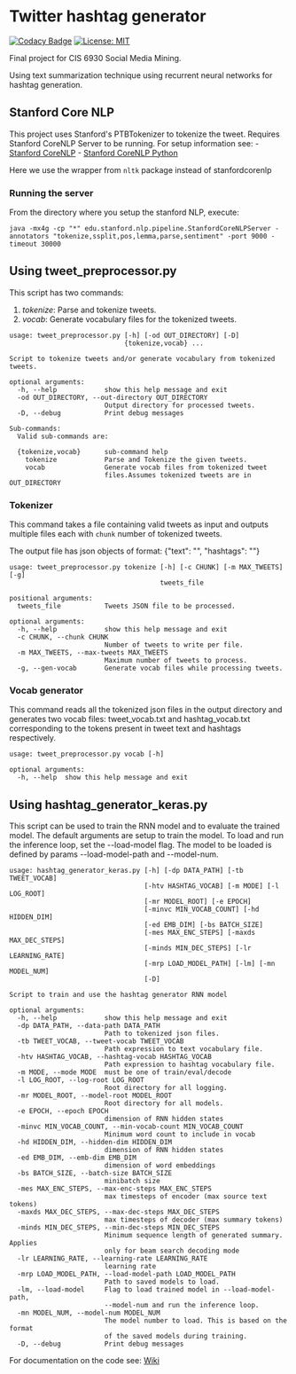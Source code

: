 # Twitter hashtag generator
[![Codacy Badge](https://api.codacy.com/project/badge/Grade/f2e8118b369c436d9f4dc91fba7d7c21)](https://app.codacy.com/app/anwesht/twitter-hashtag-generator?utm_source=github.com&utm_medium=referral&utm_content=anwesht/twitter-hashtag-generator&utm_campaign=Badge_Grade_Dashboard)
 [![License: MIT](https://img.shields.io/badge/License-MIT-yellow.svg)](https://opensource.org/licenses/MIT)

Final project for CIS 6930 Social Media Mining. 

Using text summarization technique using recurrent neural networks for hashtag generation.

## Stanford Core NLP
This project uses Stanford's PTBTokenizer to tokenize the tweet.
Requires Stanford CoreNLP Server to be running.
For setup information see: 
    - [Stanford CoreNLP](https://stanfordnlp.github.io/CoreNLP/index.html)
    - [Stanford CoreNLP Python](https://www.khalidalnajjar.com/setup-use-stanford-corenlp-server-python/)

Here we use the wrapper from `nltk` package instead of stanfordcorenlp

### Running the server
From the directory where you setup the stanford NLP, execute:
```commandline
java -mx4g -cp "*" edu.stanford.nlp.pipeline.StanfordCoreNLPServer -annotators "tokenize,ssplit,pos,lemma,parse,sentiment" -port 9000 -timeout 30000
```


## Using tweet_preprocessor.py
This script has two commands: 
1. *tokenize*: Parse and tokenize tweets.
2. *vocab*: Generate vocabulary files for the tokenized tweets.
```commandline
usage: tweet_preprocessor.py [-h] [-od OUT_DIRECTORY] [-D]
                             {tokenize,vocab} ...

Script to tokenize tweets and/or generate vocabulary from tokenized tweets.

optional arguments:
  -h, --help            show this help message and exit
  -od OUT_DIRECTORY, --out-directory OUT_DIRECTORY
                        Output directory for processed tweets.
  -D, --debug           Print debug messages

Sub-commands:
  Valid sub-commands are:

  {tokenize,vocab}      sub-command help
    tokenize            Parse and Tokenize the given tweets.
    vocab               Generate vocab files from tokenized tweet
                        files.Assumes tokenized tweets are in OUT_DIRECTORY
```

### Tokenizer
This command takes a file containing valid tweets as input and outputs multiple files 
each with `chunk` number of tokenized tweets.

The output file has json objects of format: 
{"text": "<space separated tokens for tweet>", "hashtags": "<space separated hashtags>"}

```commandline
usage: tweet_preprocessor.py tokenize [-h] [-c CHUNK] [-m MAX_TWEETS] [-g]
                                      tweets_file

positional arguments:
  tweets_file           Tweets JSON file to be processed.

optional arguments:
  -h, --help            show this help message and exit
  -c CHUNK, --chunk CHUNK
                        Number of tweets to write per file.
  -m MAX_TWEETS, --max-tweets MAX_TWEETS
                        Maximum number of tweets to process.
  -g, --gen-vocab       Generate vocab files while processing tweets.
```

### Vocab generator
This command reads all the tokenized json files in the output directory and generates two
vocab files: tweet_vocab.txt and hashtag_vocab.txt corresponding to the tokens present in
tweet text and hashtags respectively.

```commandline
usage: tweet_preprocessor.py vocab [-h]

optional arguments:
  -h, --help  show this help message and exit
```

## Using hashtag_generator_keras.py
This script can be used to train the RNN model and to evaluate the trained model.
The default arguments are setup to train the model. To load and run the inference loop, set the --load-model flag. The
model to be loaded is defined by params --load-model-path and --model-num.

```commandline
usage: hashtag_generator_keras.py [-h] [-dp DATA_PATH] [-tb TWEET_VOCAB]
                                  [-htv HASHTAG_VOCAB] [-m MODE] [-l LOG_ROOT]
                                  [-mr MODEL_ROOT] [-e EPOCH]
                                  [-minvc MIN_VOCAB_COUNT] [-hd HIDDEN_DIM]
                                  [-ed EMB_DIM] [-bs BATCH_SIZE]
                                  [-mes MAX_ENC_STEPS] [-maxds MAX_DEC_STEPS]
                                  [-minds MIN_DEC_STEPS] [-lr LEARNING_RATE]
                                  [-mrp LOAD_MODEL_PATH] [-lm] [-mn MODEL_NUM]
                                  [-D]

Script to train and use the hashtag generator RNN model

optional arguments:
  -h, --help            show this help message and exit
  -dp DATA_PATH, --data-path DATA_PATH
                        Path to tokenized json files.
  -tb TWEET_VOCAB, --tweet-vocab TWEET_VOCAB
                        Path expression to text vocabulary file.
  -htv HASHTAG_VOCAB, --hashtag-vocab HASHTAG_VOCAB
                        Path expression to hashtag vocabulary file.
  -m MODE, --mode MODE  must be one of train/eval/decode
  -l LOG_ROOT, --log-root LOG_ROOT
                        Root directory for all logging.
  -mr MODEL_ROOT, --model-root MODEL_ROOT
                        Root directory for all models.
  -e EPOCH, --epoch EPOCH
                        dimension of RNN hidden states
  -minvc MIN_VOCAB_COUNT, --min-vocab-count MIN_VOCAB_COUNT
                        Minimum word count to include in vocab
  -hd HIDDEN_DIM, --hidden-dim HIDDEN_DIM
                        dimension of RNN hidden states
  -ed EMB_DIM, --emb-dim EMB_DIM
                        dimension of word embeddings
  -bs BATCH_SIZE, --batch-size BATCH_SIZE
                        minibatch size
  -mes MAX_ENC_STEPS, --max-enc-steps MAX_ENC_STEPS
                        max timesteps of encoder (max source text tokens)
  -maxds MAX_DEC_STEPS, --max-dec-steps MAX_DEC_STEPS
                        max timesteps of decoder (max summary tokens)
  -minds MIN_DEC_STEPS, --min-dec-steps MIN_DEC_STEPS
                        Minimum sequence length of generated summary. Applies
                        only for beam search decoding mode
  -lr LEARNING_RATE, --learning-rate LEARNING_RATE
                        learning rate
  -mrp LOAD_MODEL_PATH, --load-model-path LOAD_MODEL_PATH
                        Path to saved models to load.
  -lm, --load-model     Flag to load trained model in --load-model-path,
                        --model-num and run the inference loop.
  -mn MODEL_NUM, --model-num MODEL_NUM
                        The model number to load. This is based on the format
                        of the saved models during training.
  -D, --debug           Print debug messages
```


For documentation on the code see: [Wiki](https://github.com/anwesht/twitter-hashtag-generator/wiki/Documentation)
